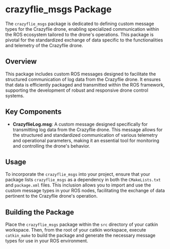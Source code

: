 # crazyflie_msgs Package

The `crazyflie_msgs` package is dedicated to defining custom message types for the Crazyflie drone, enabling specialized communication within the ROS ecosystem tailored to the drone's operations. This package is pivotal for the standardized exchange of data specific to the functionalities and telemetry of the Crazyflie drone.

## Overview

This package includes custom ROS messages designed to facilitate the structured communication of log data from the Crazyflie drone. It ensures that data is efficiently packaged and transmitted within the ROS framework, supporting the development of robust and responsive drone control systems.

## Key Components

- **CrazyflieLog.msg**: A custom message designed specifically for transmitting log data from the Crazyflie drone. This message allows for the structured and standardized communication of various telemetry and operational parameters, making it an essential tool for monitoring and controlling the drone's behavior.

## Usage

To incorporate the `crazyflie_msgs` into your project, ensure that your package lists `crazyflie_msgs` as a dependency in both the `CMakeLists.txt` and `package.xml` files. This inclusion allows you to import and use the custom message types in your ROS nodes, facilitating the exchange of data pertinent to the Crazyflie drone's operation.

## Building the Package

Place the `crazyflie_msgs` package within the `src` directory of your catkin workspace. Then, from the root of your catkin workspace, execute `catkin_make` to build the package and generate the necessary message types for use in your ROS environment.
